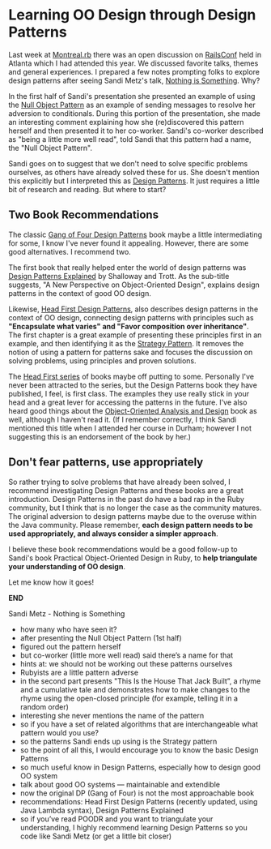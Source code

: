 # Learning OO Design through Design Patterns

Last week at [Montreal.rb](http://www.montrealrb.com) there was an open discussion on [RailsConf](http://railsconf.com/) held in Atlanta which I had attended this year. We discussed favorite talks, themes and general experiences. I prepared a few notes prompting folks to explore design patterns after seeing Sandi Metz's talk, [Nothing is Something](http://confreaks.tv/videos/railsconf2015-nothing-is-something). Why?

In the first half of Sandi's presentation she presented an example of using the [Null Object Pattern](http://en.wikipedia.org/wiki/Null_Object_pattern) as an example of sending messages to resolve her adversion to conditionals. During this portion of the presentation, she made an interesting comment explaining how she (re)discovered this pattern herself and then presented it to her co-worker. Sandi's co-worker described as "being a little more well read", told Sandi that this pattern had a name, the "Null Object Pattern".

Sandi goes on to suggest that we don't need to solve specific problems ourselves, as others have already solved these for us. She doesn't mention this explicitly but I interpreted this as [Design Patterns](http://en.wikipedia.org/wiki/Design_Patterns). It just requires a little bit of research and reading. But where to start?

## Two Book Recommendations

The classic [Gang of Four Design Patterns](http://www.amazon.com/Design-Patterns-Elements-Reusable-Object-Oriented/dp/0201633612/ref=sr_1_3?s=books&ie=UTF8&qid=1432731268&sr=1-3) book maybe a little intermediating for some, I know I've never found it appealing. However, there are some good alternatives. I recommend two.

The first book that really helped enter the world of design patterns was [Design Patterns Explained](http://www.amazon.com/Design-Patterns-Explained-Perspective-Object-Oriented/dp/0321247140/ref=sr_1_1?s=books&ie=UTF8&qid=1432731268&sr=1-1) by Shalloway and Trott. As the sub-title suggests, "A New Perspective on Object-Oriented Design", explains design patterns in the context of good OO design.

Likewise, [Head First Design Patterns](http://shop.oreilly.com/product/9780596007126.do), also describes design patterns in the context of OO design, connecting design patterns with principles such as **"Encapsulate what varies" and "Favor composition over inheritance"**. The first chapter is a great example of presenting these principles first in an example, and then identifying it as the [Strategy Pattern](http://en.wikipedia.org/wiki/Strategy_pattern). It removes the notion of using a pattern for patterns sake and focuses the discussion on solving problems, using principles and proven solutions.

The [Head First series](http://www.headfirstlabs.com/) of books maybe off putting to some. Personally I've never been attracted to the series, but the Design Patterns book they have published, I feel, is first class. The examples they use really stick in your head and a great lever for accessing the patterns in the future. I've also heard good things about the [Object-Oriented Analysis and Design](http://shop.oreilly.com/product/9780596008673.do) book as well, although I haven't read it. (If I remember correctly, I think Sandi mentioned this title when I attended her course in Durham; however I not suggesting this is an endorsement of the book by her.)

## Don't fear patterns, use appropriately

So rather trying to solve problems that have already been solved, I recommend investigating Design Patterns and these books are a great introduction. Design Patterns in the past do have a bad rap in the Ruby community, but I think that is no longer the case as the community matures. The original adversion to design patterns maybe due to the overuse within the Java community. Please remember, **each design pattern needs to be used appropriately, and always consider a simpler approach**.

I believe these book recommendations would be a good follow-up to Sandi's book Practical Object-Oriented Design in Ruby, to **help triangulate your understanding of OO design**.

Let me know how it goes!

__END__

Sandi Metz - Nothing is Something

* how many who have seen it?
* after presenting the Null Object Pattern (1st half)
* figured out the pattern herself
* but co-worker (little more well read) said there’s a name for that
* hints at: we should not be working out these patterns ourselves
* Rubyists are a little pattern adverse
* in the second part presents "This Is the House That Jack Built”, a rhyme and a cumulative tale and demonstrates how to make changes to the rhyme using the open-closed principle (for example, telling it in a random order)
* interesting she never mentions the name of the pattern
* so if you have a set of related algorithms that are interchangeable what pattern would you use?
* so the patterns Sandi ends up using is the Strategy pattern
* so the point of all this, I would encourage you to know the basic Design Patterns
* so much useful know in Design Patterns, especially how to design good OO system
* talk about good OO systems — maintainable and extendible
* now the original DP (Gang of Four) is not the most approachable book
* recommendations: Head First Design Patterns (recently updated, using Java Lambda syntax), Design Patterns Explained
* so if you’ve read POODR and you want to triangulate your understanding, I highly recommend learning Design Patterns so you code like Sandi Metz (or get a little bit closer)
